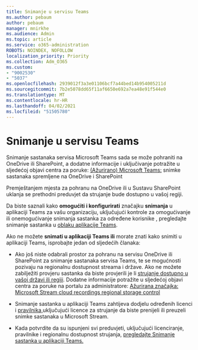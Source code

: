 ```yaml
---
title: Snimanje u servisu Teams
ms.author: pebaum
author: pebaum
manager: mnirkhe
ms.audience: Admin
ms.topic: article
ms.service: o365-administration
ROBOTS: NOINDEX, NOFOLLOW
localization_priority: Priority
ms.collection: Adm_O365
ms.custom:
- "9002530"
- "5037"
ms.openlocfilehash: 2939012f3a3e01106bcf7a44bed14b954005211d
ms.sourcegitcommit: 7b2e5078dd65f11af6650e692a7ea48e91f544e0
ms.translationtype: MT
ms.contentlocale: hr-HR
ms.lasthandoff: 04/02/2021
ms.locfileid: "51505780"
---
```

# <a name="recording-in-teams"></a>Snimanje u servisu Teams

Snimanje sastanaka servisa Microsoft Teams sada se može pohraniti na OneDrive ili SharePoint, a dodatne informacije i uključivanje potražite u sljedećoj objavi centra za poruke: [(Ažurirano) Microsoft Teams:](https://portal.microsoft.com/Adminportal/Home?ref=MessageCenter&id=MC222640) snimke sastanaka spremljene na OneDrive i SharePoint

Premještanjem mjesta za pohranu na OneDrive ili u Sustavu SharePoint uklanja se prethodni preduvjet da strujanje bude dostupno u vašoj regiji.

Da biste saznali kako **omogućiti i konfigurirati** značajku **snimanja** u aplikaciji Teams za vašu organizaciju, uključujući kontrole za omogućivanje ili onemogućivanje snimanja sastanka za određene korisnike , pregledajte snimanje sastanka u [oblaku aplikacije Teams](https://docs.microsoft.com/microsoftteams/cloud-recording).

Ako ne možete **snimati u aplikaciji Teams ili** morate znati kako snimiti u aplikaciji Teams, isprobajte jedan od sljedećih članaka:

- Ako još niste odabrali prostor za pohranu na servisu OneDrive ili SharePoint za snimanje sastanaka servisa Teams, te se mogućnosti pozivaju na regionalnu dostupnost streama i države. Ako ne možete zabilježiti provjeru sastanka da biste provjerili je li [strujanje dostupno u vašoj državi ili regiji](https://docs.microsoft.com/stream/faq#which-regions-does-microsoft-stream-host-my-data-in). Dodatne informacije potražite u sljedećoj objavi centra za poruke na portalu za administratore: [Ažurirana značajka: Microsoft Stream cloud recordings regional storage control](https://admin.microsoft.com/AdminPortal/Home#/MessageCenter?id=MC214327)

- Snimanje sastanka u aplikaciji Teams zahtijeva dodjelu određenih licenci i [pravilnika,](https://docs.microsoft.com/microsoftteams/cloud-recording#prerequisites-for-teams-cloud-meeting-recording)uključujući licence za strujanje da biste prenijeli ili preuzeli snimke sastanaka u Microsoft Stream.

- Kada potvrdite da su ispunjeni svi preduvjeti, uključujući licenciranje, pravilnike i regionalnu dostupnost strujanja, [pregledajte Snimanje sastanka u aplikaciji Teams.](https://support.office.com/article/34dfbe7f-b07d-4a27-b4c6-de62f1348c24)
